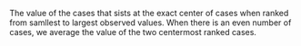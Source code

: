 The value of the cases that sists at the exact center of cases when ranked from samllest to largest observed values. When there is an even number of cases, we average the value of the two centermost ranked cases. 